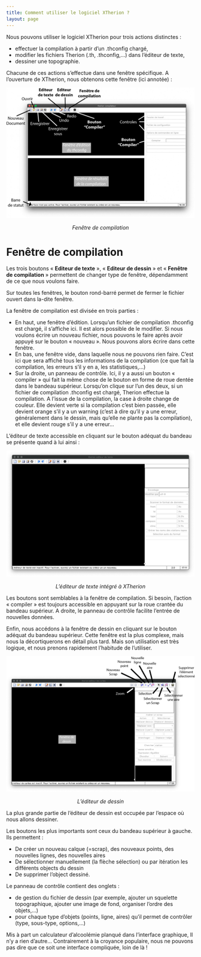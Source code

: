 ```yaml
---
title: Comment utiliser le logiciel XTherion ?
layout: page
---
```


Nous pouvons utiliser le logiciel XTherion pour trois actions distinctes :

- effectuer la compilation à partir d’un .thconfig chargé,
- modifier les fichiers Therion (.th, .thconfig,…) dans l’éditeur de texte,
- dessiner une topographie.

Chacune de ces actions s’effectue dans une fenêtre spécifique. A l’ouverture de XTherion, nous obtenons cette fenêtre (ici annotée) :

![Fenêtre de compilation](/assets/images/Therion-fenetre-compil-1477x1024.jpg)
<p style="text-align:center;"><i>Fenêtre de compilation</i></p>

# Fenêtre de compilation

Les trois boutons « **Editeur de texte** », « **Editeur de dessin** » et « **Fenêtre de compilation** » permettent de changer type de fenêtre, dépendamment de ce que nous voulons faire.

Sur toutes les fenêtres, le bouton rond-barré permet de fermer le fichier ouvert dans la-dite fenêtre.

La fenêtre de compilation est divisée en trois parties :

- En haut, une fenêtre d’édition. Lorsqu’un fichier de compilation .thconfig est chargé, il s’affiche ici. Il est alors possible de le modifier. Si nous voulons écrire un nouveau fichier, nous pouvons le faire après avoir appuyé sur le bouton « nouveau ». Nous pouvons alors écrire dans cette fenêtre.
- En bas, une fenêtre vide, dans laquelle nous ne pouvons rien faire. C’est ici que sera affiché tous les informations de la compilation (ce que fait la compilation, les erreurs s’il y en a, les statistiques,…)
- Sur la droite, un panneau de contrôle. Ici, il y a aussi un bouton « compiler » qui fait la même chose de le bouton en forme de roue dentée dans le bandeau supérieur. Lorsqu’on clique sur l’un des deux, si un fichier de compilation .thconfig est chargé, Therion effectue la compilation. A l’issue de la compilation, la case à droite change de couleur. Elle devient verte si la compilation c’est bien passée, elle devient orange s’il y a un warning (c’est à dire qu’il y a une erreur, généralement dans le dessin, mais qu’elle ne plante pas la compilation), et elle devient rouge s’il y a une erreur…

L’éditeur de texte accessible en cliquant sur le bouton adéquat du bandeau se présente quand à lui ainsi :

![L’éditeur de texte intégré à XTherion](./assets/images/Therion-editeur.png)
<p style="text-align:center;"><i>L’éditeur de texte intégré à XTherion</i></p>

Les boutons sont semblables à la fenêtre de compilation. Si besoin, l’action « compiler » est toujours accessible en appuyant sur la roue crantée du bandeau supérieur. A droite, le panneau de contrôle facilite l’entrée de nouvelles données.

Enfin, nous accédons à la fenêtre de dessin en cliquant sur le bouton adéquat du bandeau supérieur. Cette fenêtre est la plus complexe, mais nous la décortiquerons en détail plus tard. Mais son utilisation est très logique, et nous prenons rapidement l’habitude de l’utiliser.

![L’éditeur de dessin](/assets/images/Therion-editeur-dessin.png)
<p style="text-align:center;"><i>L’éditeur de dessin</i></p>

La plus grande partie de l’éditeur de dessin est occupée par l’espace où nous allons dessiner.

Les boutons les plus importants sont ceux du bandeau supérieur à gauche. Ils permettent :

- De créer un nouveau calque (=scrap), des nouveaux points, des nouvelles lignes, des nouvelles aires
- De sélectionner manuellement (la flèche sélection) ou par itération les différents objects du dessin
- De supprimer l’object dessiné.

Le panneau de contrôle contient des onglets :

- de gestion du fichier de dessin (par exemple, ajouter un squelette topographique, ajouter une image de fond, organiser l’ordre des objets,…)
- pour chaque type d’objets (points, ligne, aires) qu’il permet de contrôler (type, sous-type, options,…)

Mis à part un calculateur d’alcoolémie planqué dans l’interface graphique, Il n’y a rien d’autre… Contrairement à la croyance populaire, nous ne pouvons pas dire que ce soit une interface compliquée, loin de là !
